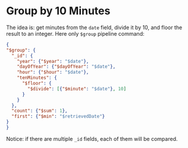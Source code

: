 # Group by 10 Minutes

The idea is: get minutes from the `date` field, divide it by 10, and floor the result to an integer. Here only `$group` pipeline command:

  ```json
{
  "$group": {
    "_id": {
      "year": {"$year": "$date"},
      "dayOfYear": {"$dayOfYear": "$date"},
      "hour": {"$hour": "$date"},
      "tenMinutes": {
        "$floor": {
          "$divide": [{"$minute": "$date"}, 10]
        }
      }
    },
    "count": {"$sum": 1},
    "first": {"$min": "$retrievedDate"}
  }
}
  ```

Notice: if there are multiple `_id` fields, each of them will be compared.
